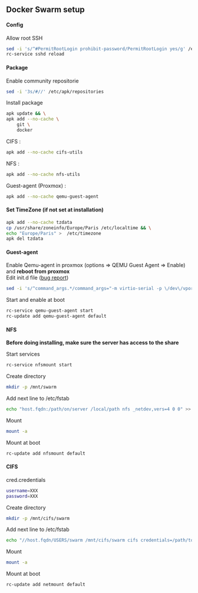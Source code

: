## Docker Swarm setup

#### Config
Allow root SSH
```bash
sed -i 's/^#PermitRootLogin prohibit-password/PermitRootLogin yes/g' /etc/ssh/sshd_config
rc-service sshd reload
```

#### Package
Enable community repositorie
```bash
sed -i '3s/#//' /etc/apk/repositories
```
Install package
```bash
apk update && \
apk add --no-cache \
    git \
    docker
```
CIFS :
```bash
apk add --no-cache cifs-utils
```
NFS :
```bash
apk add --no-cache nfs-utils
```
Guest-agent (Proxmox) :
```bash
apk add --no-cache qemu-guest-agent
```

#### Set TimeZone (if not set at installation)
```bash
apk add --no-cache tzdata
cp /usr/share/zoneinfo/Europe/Paris /etc/localtime && \
echo "Europe/Paris" >  /etc/timezone
apk del tzdata
```

#### Guest-agent
Enable Qemu-agent in proxmox (options => QEMU Guest Agent => Enable) and **reboot from proxmox** \
Edit init.d file ([bug report](https://gitlab.alpinelinux.org/alpine/aports/-/issues/8894 "Alpine Linux GitLab"))
```bash
sed -i 's/^command_args.*/command_args="-m virtio-serial -p \/dev\/vport2p1 -l \/var\/log\/qemu-ga.log -d"/g' /etc/init.d/qemu-guest-agent
```
Start and enable at boot
```bash
rc-service qemu-guest-agent start
rc-update add qemu-guest-agent default
```

#### NFS
**Before doing installing, make sure the server has access to the share**

Start services
```bash
rc-service nfsmount start
```
Create directory
```bash
mkdir -p /mnt/swarm
```
Add next line to /etc/fstab
```bash
echo "host.fqdn:/path/on/server /local/path nfs _netdev,vers=4 0 0" >> /etc/fstab
```
Mount
```bash
mount -a
```
Mount at boot
```bash
rc-update add nfsmount default
```
#### CIFS
cred.credentials
```bash
username=XXX
password=XXX
```
Create directory
```bash
mkdir -p /mnt/cifs/swarm
```
Add next line to /etc/fstab
```bash
echo "//host.fqdn/USERS/swarm /mnt/cifs/swarm cifs credentials=/path/to/cred.credentials,exec,rw,uid=0,gid=0,dir_mode=0777,file_mode=0777 0 0" >> /etc/fstab
```
Mount
```bash
mount -a
```
Mount at boot
```bash
rc-update add netmount default
```
